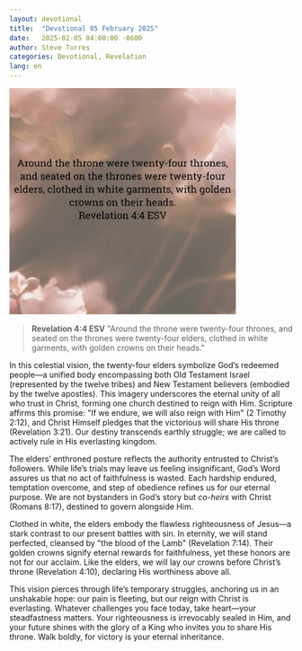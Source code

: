 ```yaml
---
layout: devotional
title:  "Devotional 05 February 2025"
date:   2025-02-05 04:00:00 -0600
author: Steve Torres
categories: Devotional, Revelation
lang: en
---
```


<img src="https://github.com/ElEsteeb/ElEsteeb.github.io/blob/main/images/devotionals/Rev-4_4.jpg?raw=true" alt="Rev 4:4" style="max-width: 80%; height: auto;">

>**Revelation 4:4 ESV**
>"Around the throne were twenty-four thrones, and seated on the thrones were twenty-four elders, clothed in white garments, with golden crowns on their heads."

In this celestial vision, the twenty-four elders symbolize God’s redeemed people—a unified body encompassing both Old Testament Israel (represented by the twelve tribes) and New Testament believers (embodied by the twelve apostles). This imagery underscores the eternal unity of all who trust in Christ, forming one church destined to reign with Him. Scripture affirms this promise: "If we endure, we will also reign with Him" (2 Timothy 2:12), and Christ Himself pledges that the victorious will share His throne (Revelation 3:21). Our destiny transcends earthly struggle; we are called to actively rule in His everlasting kingdom.  

The elders’ enthroned posture reflects the authority entrusted to Christ’s followers. While life’s trials may leave us feeling insignificant, God’s Word assures us that no act of faithfulness is wasted. Each hardship endured, temptation overcome, and step of obedience refines us for our eternal purpose. We are not bystanders in God’s story but *co-heirs* with Christ (Romans 8:17), destined to govern alongside Him.  

Clothed in white, the elders embody the flawless righteousness of Jesus—a stark contrast to our present battles with sin. In eternity, we will stand perfected, cleansed by "the blood of the Lamb" (Revelation 7:14). Their golden crowns signify eternal rewards for faithfulness, yet these honors are not for our acclaim. Like the elders, we will lay our crowns before Christ’s throne (Revelation 4:10), declaring His worthiness above all.  

This vision pierces through life’s temporary struggles, anchoring us in an unshakable hope: our pain is fleeting, but our reign with Christ is everlasting. Whatever challenges you face today, take heart—your steadfastness matters. Your righteousness is irrevocably sealed in Him, and your future shines with the glory of a King who invites you to share His throne. Walk boldly, for victory is your eternal inheritance. 
